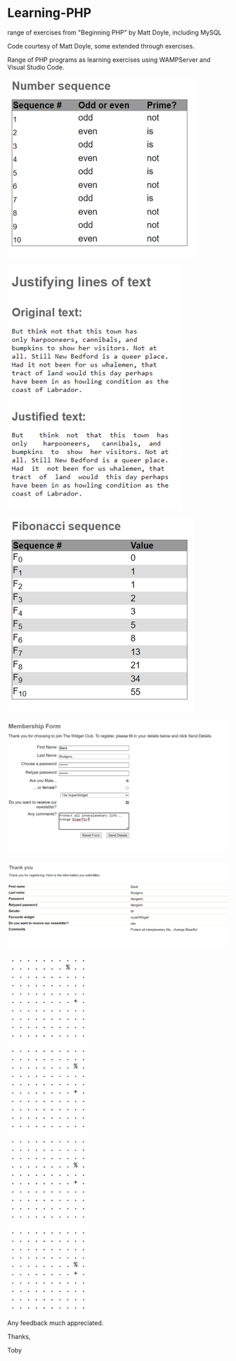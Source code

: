# Learning-PHP
range of exercises from "Beginning PHP" by Matt Doyle, including MySQL

Code courtesy of Matt Doyle, some extended through exercises.

Range of PHP programs as learning exercises using WAMPServer and Visual Studio Code.


![](https://github.com/tobyStone/Learning-PHP/blob/main/number_sequence.PNG)

![](https://github.com/tobyStone/Learning-PHP/blob/main/right_justification.PNG)

![](https://github.com/tobyStone/Learning-PHP/blob/main/Fibonacci_sequence.PNG)

![](https://github.com/tobyStone/Learning-PHP/blob/main/membership_form.PNG)

![](https://github.com/tobyStone/Learning-PHP/blob/main/processed_form.PNG)

![](https://github.com/tobyStone/Learning-PHP/blob/main/homing_pidgeon.PNG)

Any feedback much appreciated.

Thanks,

Toby
